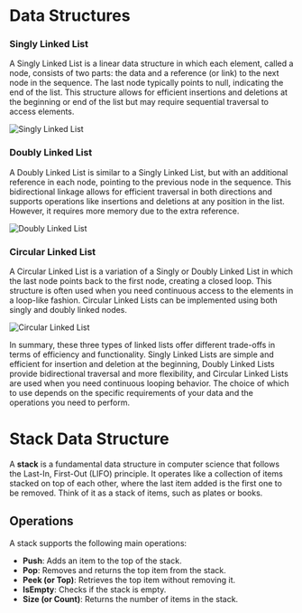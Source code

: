 # Data Structures

### Singly Linked List
A Singly Linked List is a linear data structure in which each element, called a node, consists of two parts: the data and a reference (or link) to the next node in the sequence. The last node typically points to null, indicating the end of the list. This structure allows for efficient insertions and deletions at the beginning or end of the list but may require sequential traversal to access elements.

![Singly Linked List](https://upload.wikimedia.org/wikipedia/commons/thumb/6/6d/Singly-linked-list.svg/500px-Singly-linked-list.svg.png)

### Doubly Linked List
A Doubly Linked List is similar to a Singly Linked List, but with an additional reference in each node, pointing to the previous node in the sequence. This bidirectional linkage allows for efficient traversal in both directions and supports operations like insertions and deletions at any position in the list. However, it requires more memory due to the extra reference.

![Doubly Linked List](https://upload.wikimedia.org/wikipedia/commons/thumb/5/5e/Doubly-linked-list.svg/500px-Doubly-linked-list.svg.png)

### Circular Linked List
A Circular Linked List is a variation of a Singly or Doubly Linked List in which the last node points back to the first node, creating a closed loop. This structure is often used when you need continuous access to the elements in a loop-like fashion. Circular Linked Lists can be implemented using both singly and doubly linked nodes.

![Circular Linked List](https://upload.wikimedia.org/wikipedia/commons/thumb/d/df/Circularly-linked-list.svg/500px-Circularly-linked-list.svg.png)

In summary, these three types of linked lists offer different trade-offs in terms of efficiency and functionality. Singly Linked Lists are simple and efficient for insertion and deletion at the beginning, Doubly Linked Lists provide bidirectional traversal and more flexibility, and Circular Linked Lists are used when you need continuous looping behavior. The choice of which to use depends on the specific requirements of your data and the operations you need to perform.

# Stack Data Structure

A **stack** is a fundamental data structure in computer science that follows the Last-In, First-Out (LIFO) principle. It operates like a collection of items stacked on top of each other, where the last item added is the first one to be removed. Think of it as a stack of items, such as plates or books.

## Operations

A stack supports the following main operations:

- **Push**: Adds an item to the top of the stack.
- **Pop**: Removes and returns the top item from the stack.
- **Peek (or Top)**: Retrieves the top item without removing it.
- **IsEmpty**: Checks if the stack is empty.
- **Size (or Count)**: Returns the number of items in the stack.
